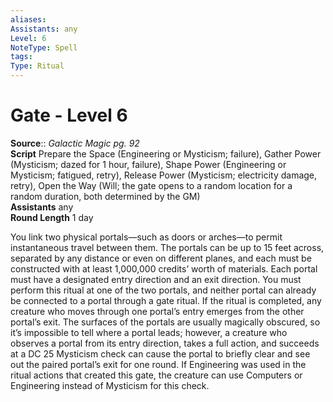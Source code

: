 ```yaml
---
aliases: 
Assistants: any
Level: 6
NoteType: Spell
tags: 
Type: Ritual 
---
```


# Gate - Level 6

**Source**:: _Galactic Magic pg. 92_  
**Script** Prepare the Space (Engineering or Mysticism; failure), Gather Power (Mysticism; dazed for 1 hour, failure), Shape Power (Engineering or Mysticism; fatigued, retry), Release Power (Mysticism; electricity damage, retry), Open the Way (Will; the gate opens to a random location for a random duration, both determined by the GM)  
**Assistants** any  
**Round Length** 1 day

You link two physical portals—such as doors or arches—to permit instantaneous travel between them. The portals can be up to 15 feet across, separated by any distance or even on different planes, and each must be constructed with at least 1,000,000 credits’ worth of materials. Each portal must have a designated entry direction and an exit direction. You must perform this ritual at one of the two portals, and neither portal can already be connected to a portal through a gate ritual. If the ritual is completed, any creature who moves through one portal’s entry emerges from the other portal’s exit. The surfaces of the portals are usually magically obscured, so it’s impossible to tell where a portal leads; however, a creature who observes a portal from its entry direction, takes a full action, and succeeds at a DC 25 Mysticism check can cause the portal to briefly clear and see out the paired portal’s exit for one round. If Engineering was used in the ritual actions that created this gate, the creature can use Computers or Engineering instead of Mysticism for this check.
